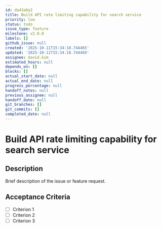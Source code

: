 ```yaml
---
id: da43a6a2
title: Build API rate limiting capability for search service
priority: low
status: todo
issue_type: feature
milestone: v2.0.0
labels: []
github_issue: null
created: '2025-10-11T15:34:18.744465'
updated: '2025-10-11T15:34:18.744469'
assignee: david.kim
estimated_hours: null
depends_on: []
blocks: []
actual_start_date: null
actual_end_date: null
progress_percentage: null
handoff_notes: null
previous_assignee: null
handoff_date: null
git_branches: []
git_commits: []
completed_date: null
---
```


# Build API rate limiting capability for search service

## Description

Brief description of the issue or feature request.

## Acceptance Criteria

- [ ] Criterion 1
- [ ] Criterion 2
- [ ] Criterion 3